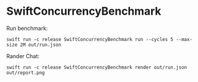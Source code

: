 # SwiftConcurrencyBenchmark

Run benchmark:
```shell
swift run -c release SwiftConcurrencyBenchmark run --cycles 5 --max-size 2M out/run.json
```

Rander Chat:
```shell
swift run -c release SwiftConcurrencyBenchmark render out/run.json out/report.png
```
